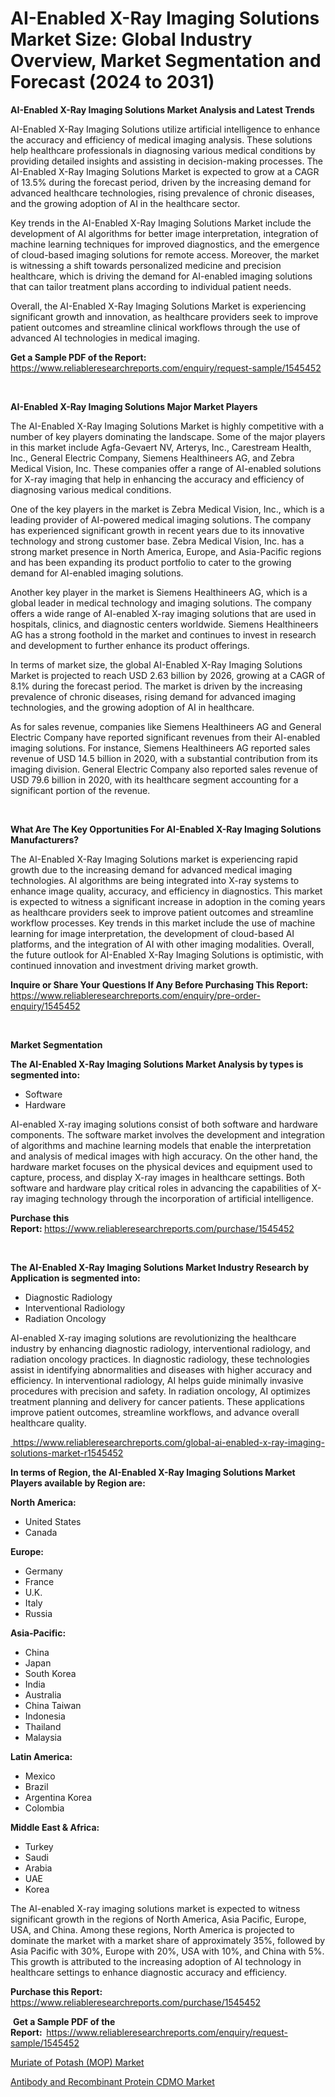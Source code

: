 <p><h1>AI-Enabled X-Ray Imaging Solutions Market Size: Global Industry Overview, Market Segmentation and Forecast (2024 to 2031)</h1></p><p><strong>AI-Enabled X-Ray Imaging Solutions Market Analysis and Latest Trends</strong></p>
<p><p>AI-Enabled X-Ray Imaging Solutions utilize artificial intelligence to enhance the accuracy and efficiency of medical imaging analysis. These solutions help healthcare professionals in diagnosing various medical conditions by providing detailed insights and assisting in decision-making processes. The AI-Enabled X-Ray Imaging Solutions Market is expected to grow at a CAGR of 13.5% during the forecast period, driven by the increasing demand for advanced healthcare technologies, rising prevalence of chronic diseases, and the growing adoption of AI in the healthcare sector.</p><p>Key trends in the AI-Enabled X-Ray Imaging Solutions Market include the development of AI algorithms for better image interpretation, integration of machine learning techniques for improved diagnostics, and the emergence of cloud-based imaging solutions for remote access. Moreover, the market is witnessing a shift towards personalized medicine and precision healthcare, which is driving the demand for AI-enabled imaging solutions that can tailor treatment plans according to individual patient needs.</p><p>Overall, the AI-Enabled X-Ray Imaging Solutions Market is experiencing significant growth and innovation, as healthcare providers seek to improve patient outcomes and streamline clinical workflows through the use of advanced AI technologies in medical imaging.</p></p>
<p><strong>Get a Sample PDF of the Report:&nbsp;</strong> <a href="https://www.reliableresearchreports.com/enquiry/request-sample/1545452">https://www.reliableresearchreports.com/enquiry/request-sample/1545452</a></p>
<p>&nbsp;</p>
<p><strong>AI-Enabled X-Ray Imaging Solutions Major Market Players</strong></p>
<p><p>The AI-Enabled X-Ray Imaging Solutions Market is highly competitive with a number of key players dominating the landscape. Some of the major players in this market include Agfa-Gevaert NV, Arterys, Inc., Carestream Health, Inc., General Electric Company, Siemens Healthineers AG, and Zebra Medical Vision, Inc. These companies offer a range of AI-enabled solutions for X-ray imaging that help in enhancing the accuracy and efficiency of diagnosing various medical conditions.</p><p>One of the key players in the market is Zebra Medical Vision, Inc., which is a leading provider of AI-powered medical imaging solutions. The company has experienced significant growth in recent years due to its innovative technology and strong customer base. Zebra Medical Vision, Inc. has a strong market presence in North America, Europe, and Asia-Pacific regions and has been expanding its product portfolio to cater to the growing demand for AI-enabled imaging solutions.</p><p>Another key player in the market is Siemens Healthineers AG, which is a global leader in medical technology and imaging solutions. The company offers a wide range of AI-enabled X-ray imaging solutions that are used in hospitals, clinics, and diagnostic centers worldwide. Siemens Healthineers AG has a strong foothold in the market and continues to invest in research and development to further enhance its product offerings.</p><p>In terms of market size, the global AI-Enabled X-Ray Imaging Solutions Market is projected to reach USD 2.63 billion by 2026, growing at a CAGR of 8.1% during the forecast period. The market is driven by the increasing prevalence of chronic diseases, rising demand for advanced imaging technologies, and the growing adoption of AI in healthcare.</p><p>As for sales revenue, companies like Siemens Healthineers AG and General Electric Company have reported significant revenues from their AI-enabled imaging solutions. For instance, Siemens Healthineers AG reported sales revenue of USD 14.5 billion in 2020, with a substantial contribution from its imaging division. General Electric Company also reported sales revenue of USD 79.6 billion in 2020, with its healthcare segment accounting for a significant portion of the revenue.</p></p>
<p>&nbsp;</p>
<p><strong>What Are The Key Opportunities For AI-Enabled X-Ray Imaging Solutions Manufacturers?</strong></p>
<p><p>The AI-Enabled X-Ray Imaging Solutions market is experiencing rapid growth due to the increasing demand for advanced medical imaging technologies. AI algorithms are being integrated into X-ray systems to enhance image quality, accuracy, and efficiency in diagnostics. This market is expected to witness a significant increase in adoption in the coming years as healthcare providers seek to improve patient outcomes and streamline workflow processes. Key trends in this market include the use of machine learning for image interpretation, the development of cloud-based AI platforms, and the integration of AI with other imaging modalities. Overall, the future outlook for AI-Enabled X-Ray Imaging Solutions is optimistic, with continued innovation and investment driving market growth.</p></p>
<p><strong>Inquire or Share Your Questions If Any Before Purchasing This Report:</strong> <a href="https://www.reliableresearchreports.com/enquiry/pre-order-enquiry/1545452">https://www.reliableresearchreports.com/enquiry/pre-order-enquiry/1545452</a></p>
<p>&nbsp;</p>
<p><strong>Market Segmentation</strong></p>
<p><strong>The AI-Enabled X-Ray Imaging Solutions Market Analysis by types is segmented into:</strong></p>
<p><ul><li>Software</li><li>Hardware</li></ul></p>
<p><p>AI-enabled X-ray imaging solutions consist of both software and hardware components. The software market involves the development and integration of algorithms and machine learning models that enable the interpretation and analysis of medical images with high accuracy. On the other hand, the hardware market focuses on the physical devices and equipment used to capture, process, and display X-ray images in healthcare settings. Both software and hardware play critical roles in advancing the capabilities of X-ray imaging technology through the incorporation of artificial intelligence.</p></p>
<p><strong>Purchase this Report:&nbsp;</strong><a href="https://www.reliableresearchreports.com/purchase/1545452">https://www.reliableresearchreports.com/purchase/1545452</a></p>
<p>&nbsp;</p>
<p><strong>The AI-Enabled X-Ray Imaging Solutions Market Industry Research by Application is segmented into:</strong></p>
<p><ul><li>Diagnostic Radiology</li><li>Interventional Radiology</li><li>Radiation Oncology</li></ul></p>
<p><p>AI-enabled X-ray imaging solutions are revolutionizing the healthcare industry by enhancing diagnostic radiology, interventional radiology, and radiation oncology practices. In diagnostic radiology, these technologies assist in identifying abnormalities and diseases with higher accuracy and efficiency. In interventional radiology, AI helps guide minimally invasive procedures with precision and safety. In radiation oncology, AI optimizes treatment planning and delivery for cancer patients. These applications improve patient outcomes, streamline workflows, and advance overall healthcare quality.</p></p>
<p><a href="https://www.reliableresearchreports.com/global-ai-enabled-x-ray-imaging-solutions-market-r1545452">&nbsp;https://www.reliableresearchreports.com/global-ai-enabled-x-ray-imaging-solutions-market-r1545452</a></p>
<p><strong>In terms of Region, the AI-Enabled X-Ray Imaging Solutions Market Players available by Region are:</strong></p>
<p>
    <p> <strong> North America: </strong>
        <ul>
            <li>United States</li>
            <li>Canada</li>
        </ul>
        </p> 
    <p> <strong> Europe: </strong>
        <ul>
            <li>Germany</li>
            <li>France</li>
            <li>U.K.</li>
            <li>Italy</li>
            <li>Russia</li>
        </ul>
        </p> 
    <p> <strong> Asia-Pacific: </strong>
        <ul>
            <li>China</li>
            <li>Japan</li>
            <li>South Korea</li>
            <li>India</li>
            <li>Australia</li>
            <li>China Taiwan</li>
            <li>Indonesia</li>
            <li>Thailand</li>
            <li>Malaysia</li>
        </ul>
        </p> 
    <p> <strong> Latin America: </strong>
        <ul>
            <li>Mexico</li>
            <li>Brazil</li>
            <li>Argentina Korea</li>
            <li>Colombia</li>
        </ul>
        </p> 
    <p> <strong> Middle East & Africa: </strong>
        <ul>
            <li>Turkey</li>
            <li>Saudi</li>
            <li>Arabia</li>
            <li>UAE</li>
            <li>Korea</li>
        </ul>
    </p>
    </p>
<p><p>The AI-enabled X-ray imaging solutions market is expected to witness significant growth in the regions of North America, Asia Pacific, Europe, USA, and China. Among these regions, North America is projected to dominate the market with a market share of approximately 35%, followed by Asia Pacific with 30%, Europe with 20%, USA with 10%, and China with 5%. This growth is attributed to the increasing adoption of AI technology in healthcare settings to enhance diagnostic accuracy and efficiency.</p></p>
<p><strong>Purchase this Report: </strong><a href="https://www.reliableresearchreports.com/purchase/1545452">https://www.reliableresearchreports.com/purchase/1545452</a></p>
<p>&nbsp;<strong>Get a Sample PDF of the Report:&nbsp;&nbsp;</strong><a href="https://www.reliableresearchreports.com/enquiry/request-sample/1545452">https://www.reliableresearchreports.com/enquiry/request-sample/1545452</a></p>
<p><strong></strong></p>
<p><p><a href="https://issuu.com/reportprime-2/docs/muriate-of-potash-mop-market-size-2030.pptx">Muriate of Potash (MOP) Market</a></p><p><a href="https://github.com/maudAbbott7/Market-Research-Report-List-1/blob/main/antibody-and-recombinant-protein-cdmo-market.md">Antibody and Recombinant Protein CDMO Market</a></p></p>